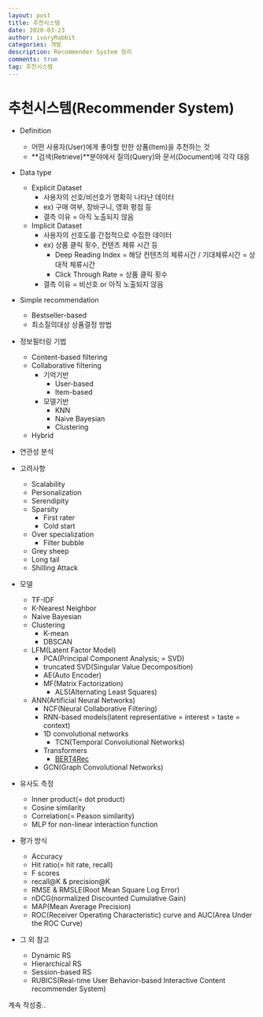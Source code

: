 ```yaml
---
layout: post
title: 추천시스템
date: 2020-03-23
author: ivoryRabbit
categories: 개발
description: Recommender System 정리
comments: true
tag: 추천시스템
---
```


# 추천시스템(Recommender System)

- Definition
  - 어떤 사용자(User)에게 좋아할 만한 상품(Item)을 추천하는 것
  - **검색(Retrieve)**분야에서 질의(Query)와 문서(Document)에 각각 대응

- Data type
  - Explicit Dataset
    - 사용자의 선호/비선호가 명확히 나타난 데이터
    - ex) 구매 여부, 장바구니, 영화 평점 등
    - 결측 이유 = 아직 노출되지 않음
  - Implicit Dataset
    - 사용자의 선호도를 간접적으로 수집한 데이터
    - ex) 상품 클릭 횟수, 컨텐츠 체류 시간 등
      - Deep Reading Index = 해당 컨텐츠의 체류시간 / 기대체류시간 = 상대적 체류시간
      - Click Through Rate = 상품 클릭 횟수
    - 결측 이유 = 비선호 or 아직 노출되지 않음
 
- Simple recommendation
  - Bestseller-based
  - 최소질의대상 상품결정 방법
  
- 정보필터링 기법
  - Content-based filtering
  - Collaborative filtering
    - 기억기반
      - User-based
      - Item-based
    - 모델기반
      - KNN
      - Naive Bayesian
      - Clustering
  - Hybrid

- 연관성 분석
  
- 고려사항
  - Scalability
  - Personalization
  - Serendipity
  - Sparsity
    - First rater
    - Cold start
  - Over specialization
    - Filter bubble
  - Grey sheep
  - Long tail
  - Shilling Attack
 
- 모델
  - TF-IDF
  - K-Nearest Neighbor
  - Naive Bayesian
  - Clustering
    - K-mean
    - DBSCAN
  - LFM(Latent Factor Model)
    - PCA(Principal Component Analysis; = SVD)
    - truncated SVD(Singular Value Decomposition)
    - AE(Auto Encoder)
    - MF(Matrix Factorization)
      - ALS(Alternating Least Squares)
  - ANN(Artificial Neural Networks)
    - NCF(Neural Collaborative Filtering)
    - RNN-based models(latent representative = interest = taste = context)
    - 1D convolutional networks
      - TCN(Temporal Convolutional Networks)
    - Transformers
      - [BERT4Rec](https://arxiv.org/abs/1904.06690)
    - GCN(Graph Convolutional Networks)

- 유사도 측정
  - Inner product(= dot product)
  - Cosine similarity
  - Correlation(= Peason similarity)
  - MLP for non-linear interaction function

- 평가 방식
  - Accuracy
  - Hit ratio(= hit rate, recall)
  - F scores
  - recall@K & precision@K
  - RMSE & RMSLE(Root Mean Square Log Error)
  - nDCG(normalized Discounted Cumulative Gain)
  - MAP(Mean Average Precision)
  - ROC(Receiver Operating Characteristic) curve and AUC(Area Under the ROC Curve)
  
- 그 외 참고
  - Dynamic RS
  - Hierarchical RS
  - Session-based RS
  - RUBICS(Real-time User Behavior-based Interactive Content recommender System)

계속 작성중..
